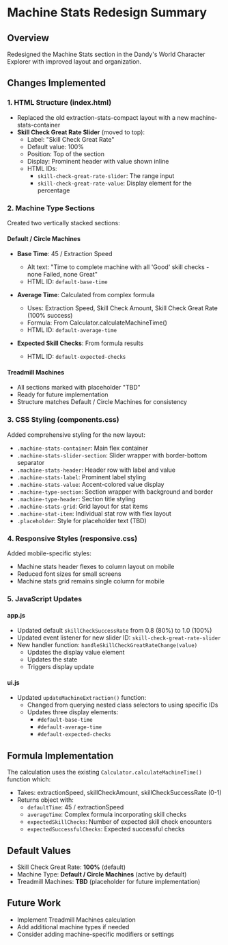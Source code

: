 # Machine Stats Redesign Summary

## Overview
Redesigned the Machine Stats section in the Dandy's World Character Explorer with improved layout and organization.

## Changes Implemented

### 1. HTML Structure (index.html)
- Replaced the old extraction-stats-compact layout with a new machine-stats-container
- **Skill Check Great Rate Slider** (moved to top):
  - Label: "Skill Check Great Rate"
  - Default value: 100%
  - Position: Top of the section
  - Display: Prominent header with value shown inline
  - HTML IDs:
    - `skill-check-great-rate-slider`: The range input
    - `skill-check-great-rate-value`: Display element for the percentage

### 2. Machine Type Sections
Created two vertically stacked sections:

#### Default / Circle Machines
- **Base Time**: 45 / Extraction Speed
  - Alt text: "Time to complete machine with all 'Good' skill checks - none Failed, none Great"
  - HTML ID: `default-base-time`
  
- **Average Time**: Calculated from complex formula
  - Uses: Extraction Speed, Skill Check Amount, Skill Check Great Rate (100% success)
  - Formula: From Calculator.calculateMachineTime()
  - HTML ID: `default-average-time`
  
- **Expected Skill Checks**: From formula results
  - HTML ID: `default-expected-checks`

#### Treadmill Machines
- All sections marked with placeholder "TBD"
- Ready for future implementation
- Structure matches Default / Circle Machines for consistency

### 3. CSS Styling (components.css)
Added comprehensive styling for the new layout:
- `.machine-stats-container`: Main flex container
- `.machine-stats-slider-section`: Slider wrapper with border-bottom separator
- `.machine-stats-header`: Header row with label and value
- `.machine-stats-label`: Prominent label styling
- `.machine-stats-value`: Accent-colored value display
- `.machine-type-section`: Section wrapper with background and border
- `.machine-type-header`: Section title styling
- `.machine-stats-grid`: Grid layout for stat items
- `.machine-stat-item`: Individual stat row with flex layout
- `.placeholder`: Style for placeholder text (TBD)

### 4. Responsive Styles (responsive.css)
Added mobile-specific styles:
- Machine stats header flexes to column layout on mobile
- Reduced font sizes for small screens
- Machine stats grid remains single column for mobile

### 5. JavaScript Updates

#### app.js
- Updated default `skillCheckSuccessRate` from 0.8 (80%) to 1.0 (100%)
- Updated event listener for new slider ID: `skill-check-great-rate-slider`
- New handler function: `handleSkillCheckGreatRateChange(value)`
  - Updates the display value element
  - Updates the state
  - Triggers display update

#### ui.js
- Updated `updateMachineExtraction()` function:
  - Changed from querying nested class selectors to using specific IDs
  - Updates three display elements:
    - `#default-base-time`
    - `#default-average-time`
    - `#default-expected-checks`

## Formula Implementation
The calculation uses the existing `Calculator.calculateMachineTime()` function which:
- Takes: extractionSpeed, skillCheckAmount, skillCheckSuccessRate (0-1)
- Returns object with:
  - `defaultTime`: 45 / extractionSpeed
  - `averageTime`: Complex formula incorporating skill checks
  - `expectedSkillChecks`: Number of expected skill check encounters
  - `expectedSuccessfulChecks`: Expected successful checks

## Default Values
- Skill Check Great Rate: **100%** (default)
- Machine Type: **Default / Circle Machines** (active by default)
- Treadmill Machines: **TBD** (placeholder for future implementation)

## Future Work
- Implement Treadmill Machines calculation
- Add additional machine types if needed
- Consider adding machine-specific modifiers or settings
